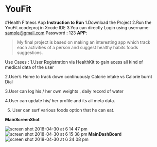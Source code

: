 # YouFit
#Health Fitness App
**Instruction to Run**
1.Download the Project
2.Run the YouFit.xcodeproj in Xcode IDE
3.You can directly Login using username: sample@gmail.com Password : 123 
**APP**: 
>My final project is based on making an interesting app which track each activities of a person and suggest healthy habits foods suggestions. 

Use Cases : 
1.User Registration via HealthKit to gain acess all kind of medical data of the user

2.User’s Home to track down continuously Calorie intake vs Calorie burnt Dial 

3.User can log his / her own weights , daily record of water 

4.User can update his/ her profile and its all meta data.

5. User can surf various foods option that he can eat. 

**MainScreenShot**

![screen shot 2018-04-30 at 6 14 47 pm](https://user-images.githubusercontent.com/23444603/39454048-14721748-4ca7-11e8-94f3-f38f40c147af.png)
![screen shot 2018-04-30 at 6 15 38 pm](https://user-images.githubusercontent.com/23444603/39454069-2c416fae-4ca7-11e8-99e6-dda482cb3659.png)
**MainDashBoard**
![screen shot 2018-04-30 at 6 34 08 pm](https://user-images.githubusercontent.com/23444603/39454086-4816517c-4ca7-11e8-8da9-ef2f0bc12d48.png)

